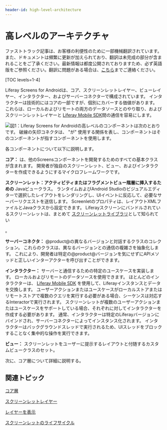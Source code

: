 ```yaml
---
header-id: high-level-architecture
---
```


# 高レベルのアーキテクチャ

<p class="alert alert-info"><span class="wysiwyg-color-blue120">ファストトラック記事は、お客様の利便性のために一部機械翻訳されています。また、ドキュメントは頻繁に更新が加えられており、翻訳は未完成の部分が含まれることをご了承ください。最新情報は都度公開されておりますため、必ず英語版をご参照ください。翻訳に問題がある場合は、<a href="mailto:support-content-jp@liferay.com">こちら</a>までご連絡ください。</span></p>

[TOC levels=1-4]

Liferay Screens for Androidは、コア、スクリーンレットレイヤー、ビューレイヤー、インタラクター、およびサーバーコネクターで構成されています。 インタラクターは技術的にはコアの一部ですが、個別にカバーする価値があります。 これらは、ローカルおよびリモートの両方のデータソースとのやり取り、およびスクリーンレットレイヤーと [Liferay Mobile SDK](/docs/7-1/tutorials/-/knowledge_base/t/mobile-sdk)間の通信を容易にします。

![図1：Liferay Screens for Androidの高レベルのコンポーネントは次のとおりです。 破線の矢印コネクタは、 "が" 使用する関係を表し、コンポーネントはそのコンポーネントが指すコンポーネントを使用します。](../../../../images/screens-android-architecture-01.png)

各コンポーネントについて以下に説明します。

**コア：** は、他のScreensコンポーネントを開発するためのすべての基本クラスが含まれます。 開発者が独自のスクリーンレット、ビュー、およびインタラクターを作成できるようにするマイクロフレームワークです。

**スクリーンレット：アクティビティまたはフラグメントビュー階層に挿入するための** Javaビュークラス。 ランタイムおよびAndroid Studioのビジュアルエディターで選択したレイアウトをレンダリングし、UIイベントに反応して、必要なサーバーリクエストを送信します。 Screenletのプロパティは、レイアウトXMLファイルとJavaクラスから設定できます。 Liferayスクリーンにバンドルされているスクリーンレットは、まとめて [スクリーンレットライブラリ](/docs/7-1/reference/-/knowledge_base/r/screenlets-in-liferay-screens-for-android)として知られてい

 。</p> 

**サーバーコネクタ：** @product@の異なるバージョンと対話するクラスのコレクション。 これらのクラスは、異なるバージョンとの通信の複雑さを抽象化します。 これにより、開発者は特定の@product@バージョンを気にせずにAPIメソッドと正しいインターアクターを呼び出すことができます。

**インタラクター：** サーバーと通信するための特定のユースケースを実装します。 ローカルおよびリモートのデータソースを使用できます。 ほとんどのインタラクターは、 [Liferay Mobile SDK](/docs/7-1/tutorials/-/knowledge_base/t/mobile-sdk) を使用して、Liferayインスタンスとデータを交換します。 ユーザーアクションまたはユースケースがローカルストアまたはリモートストアで複数のクエリを実行する必要がある場合、シーケンスは対応するInteractorで実行されます。 スクリーンレットが複数のユーザーアクションまたはユースケースをサポートしている場合、それぞれに対してインタラクターを作成する必要があります。 通常、インタラクターは特定のLiferayバージョンにバインドされ、サーバーコネクターによってインスタンス化されます。 インタラクターはバックグラウンドスレッドで実行されるため、UIスレッドをブロックすることなく集中的な操作を実行できます。

**ビュー：** スクリーンレットをユーザーに提示するレイアウトと付随するカスタムビュークラスのセット。

次に、コア層について詳細に説明する。



## 関連トピック

[コア層](/docs/7-1/tutorials/-/knowledge_base/t/core-layer)

[スクリーンレットレイヤー](/docs/7-1/tutorials/-/knowledge_base/t/screenlet-layer)

[レイヤーを表示](/docs/7-1/tutorials/-/knowledge_base/t/view-layer)

[スクリーンレットのライフサイクル](/docs/7-1/tutorials/-/knowledge_base/t/screenlet-lifecycle)
